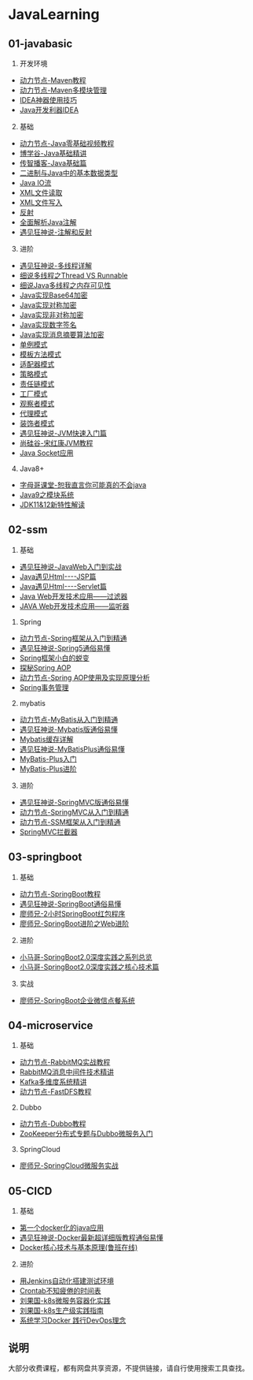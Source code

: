 ﻿# JavaLearning

## 01-javabasic
1. 开发环境
- [动力节点-Maven教程](https://www.bilibili.com/video/BV1st411p7E4)
- [动力节点-Maven多模块管理](https://github.com/freesaber/JavaLearning/tree/master/01-javabasic/bjpowernode-maven-modules-project)
- [IDEA神器使用技巧](https://www.imooc.com/learn/924)
- [Java开发利器IDEA](https://www.bilibili.com/video/BV14t411z77T)

2. 基础
- [动力节点-Java零基础视频教程](https://www.bilibili.com/video/BV1P7411V7nQ)
- [博学谷-Java基础精讲](https://www.bilibili.com/video/BV1gE411o7eC)
- [传智播客-Java基础篇](https://www.bilibili.com/video/BV1ha4y147NZ)
- [二进制与Java中的基本数据类型](https://www.imooc.com/learn/1223)
- [Java IO流](https://www.imooc.com/learn/123)
- [XML文件读取](https://www.imooc.com/learn/171)
- [XML文件写入](https://www.imooc.com/learn/251)
- [反射](https://www.imooc.com/learn/199)
- [全面解析Java注解](https://www.imooc.com/learn/456)
- [遇见狂神说-注解和反射](https://www.bilibili.com/video/BV1p4411P7V3)

3. 进阶
- [遇见狂神说-多线程详解](https://www.bilibili.com/video/BV1V4411p7EF)
- [细说多线程之Thread VS Runnable](https://www.imooc.com/learn/312)
- [细说Java多线程之内存可见性](https://www.imooc.com/learn/352)
- [Java实现Base64加密](https://www.imooc.com/learn/285)
- [Java实现对称加密](https://www.imooc.com/learn/287)
- [Java实现非对称加密](https://www.imooc.com/learn/288)
- [Java实现数字签名](https://www.imooc.com/learn/289)
- [Java实现消息摘要算法加密](https://www.imooc.com/learn/286)
- [单例模式](https://www.imooc.com/learn/112)
- [模板方法模式](https://www.imooc.com/learn/145)
- [适配器模式](https://www.imooc.com/learn/146)
- [策略模式](https://www.imooc.com/learn/165)
- [责任链模式](https://www.imooc.com/learn/257)
- [工厂模式](https://www.imooc.com/learn/261)
- [观察者模式](https://www.imooc.com/learn/415)
- [代理模式](https://www.imooc.com/learn/214)
- [装饰者模式](https://www.imooc.com/learn/1180)
- [遇见狂神说-JVM快速入门篇](https://www.bilibili.com/video/BV1iJ411d7jS)
- [尚硅谷-宋红康JVM教程](https://www.bilibili.com/video/BV1PJ411n7xZ)
- [Java Socket应用](https://www.imooc.com/learn/161)

4. Java8+
- [字母哥课堂-恕我直言你可能真的不会java](https://www.bilibili.com/video/BV1sE411P7C1)
- [Java9之模块系统](https://www.imooc.com/learn/997)
- [JDK11&12新特性解读](https://www.imooc.com/learn/553)

## 02-ssm
1. 基础
- [遇见狂神说-JavaWeb入门到实战](https://www.bilibili.com/video/BV12J411M7Sj)
- [Java遇见Html----JSP篇](https://www.imooc.com/learn/166)
- [Java遇见Html----Servlet篇](https://www.imooc.com/learn/269)
- [Java Web开发技术应用——过滤器](https://www.imooc.com/learn/213)
- [JAVA Web开发技术应用——监听器](https://www.imooc.com/learn/271)

1. Spring
- [动力节点-Spring框架从入门到精通](https://www.bilibili.com/video/BV1nz4y1d7uy)
- [遇见狂神说-Spring5通俗易懂](https://www.bilibili.com/video/BV1WE411d7Dv)
- [Spring框架小白的蜕变](https://www.imooc.com/learn/1108)
- [探秘Spring AOP](https://www.imooc.com/learn/869)
- [动力节点-Spring AOP使用及实现原理分析](https://www.bilibili.com/video/BV1HZ4y1p7F1)
- [Spring事务管理](https://www.imooc.com/learn/478)

2. mybatis
- [动力节点-MyBatis从入门到精通](https://www.bilibili.com/video/BV185411s7Ry)
- [遇见狂神说-Mybatis版通俗易懂](https://www.bilibili.com/video/BV1NE411Q7Nx)
- [Mybatis缓存详解](https://www.imooc.com/learn/1238)
- [遇见狂神说-MyBatisPlus通俗易懂](https://www.bilibili.com/video/BV17E411N7KN)
- [MyBatis-Plus入门](https://www.imooc.com/learn/1130)
- [MyBatis-Plus进阶](https://www.imooc.com/learn/1171)

3. 进阶
- [遇见狂神说-SpringMVC版通俗易懂](https://www.bilibili.com/video/BV1aE41167Tu)
- [动力节点-SpringMVC从入门到精通](https://www.bilibili.com/video/BV1sk4y167pD)
- [动力节点-SSM框架从入门到精通](https://www.bilibili.com/video/BV1Ug4y1i7W7)
- [SpringMVC拦截器](https://www.imooc.com/learn/498)

## 03-springboot
1. 基础
- [动力节点-SpringBoot教程](https://github.com/freesaber/JavaLearning/tree/master/04-springboot/bjpowernode-springboot-project)
- [遇见狂神说-SpringBoot通俗易懂](https://www.bilibili.com/video/BV1PE411i7CV)
- [廖师兄-2小时SpringBoot红包程序](https://github.com/freesaber/JavaLearning/tree/master/04-springboot/liaosx-luckymoney)
- [廖师兄-SpringBoot进阶之Web进阶](https://github.com/freesaber/JavaLearning/tree/master/04-springboot/liaosx-girl)

2. 进阶
- [小马哥-SpringBoot2.0深度实践之系列总览](http://www.imooc.com/learn/1058)
- [小马哥-SpringBoot2.0深度实践之核心技术篇](https://coding.imooc.com/class/252.html)

3. 实战
- [廖师兄-SpringBoot企业微信点餐系统](https://github.com/freesaber/JavaLearning/tree/master/04-springboot/liaosx-sell)

## 04-microservice
1. 基础
- [动力节点-RabbitMQ实战教程](https://www.bilibili.com/video/BV1Ap4y1D7tU)
- [RabbitMQ消息中间件技术精讲](https://coding.imooc.com/class/chapter/262.html#Anchor)
- [Kafka多维度系统精讲](https://coding.imooc.com/class/chapter/434.html#Anchor)
- [动力节点-FastDFS教程](https://www.bilibili.com/video/BV1ta4y1v7Kw)

2. Dubbo
- [动力节点-Dubbo教程](https://www.bilibili.com/video/BV1Sk4y197eD)
- [ZooKeeper分布式专题与Dubbo微服务入门](https://coding.imooc.com/class/201.html)

3. SpringCloud
- [廖师兄-SpringCloud微服务实战](https://github.com/freesaber/JavaLearning/tree/master/05-microservice/liaosx-springcloud)

## 05-CICD
1. 基础
- [第一个docker化的java应用](https://www.imooc.com/learn/824)
- [遇见狂神说-Docker最新超详细版教程通俗易懂](https://www.bilibili.com/video/BV1og4y1q7M4)
- [Docker核心技术与基本原理(鲁班在线)](https://www.bilibili.com/video/BV13J411e7QM)

2. 进阶
- [用Jenkins自动化搭建测试环境](https://www.imooc.com/learn/1008)
- [Crontab不知疲倦的时间表](https://www.imooc.com/learn/1009)
- [刘果国-k8s微服务容器化实践](https://coding.imooc.com/class/198.html)
- [刘果国-k8s生产级实践指南](https://coding.imooc.com/class/335.html)
- [系统学习Docker 践行DevOps理念](https://github.com/freesaber/JavaLearning/tree/master/05-microservice/docker-devops)


## 说明
大部分收费课程，都有网盘共享资源，不提供链接，请自行使用搜索工具查找。